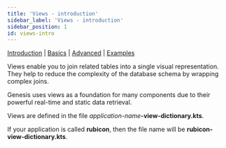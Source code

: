 ```yaml
---
title: 'Views - introduction'
sidebar_label: 'Views - introduction'
sidebar_position: 1
id: views-intro
---
```


[Introduction](/database/fields-tables-views/views/)  | [Basics](/database/fields-tables-views/views/views-basics/) |  [Advanced](/database/fields-tables-views/views/views-advanced/) | [Examples](/database/fields-tables-views/views/views-examples/)

Views enable you to join related tables into a single visual representation. They help to reduce the complexity of the database schema by wrapping complex joins.

Genesis uses views as a foundation for many components due to their powerful real-time and static data retrieval.

Views are defined in the file _application-name_**-view-dictionary.kts**.

If your application is called **rubicon**, then the file name will be **rubicon-view-dictionary.kts**.
